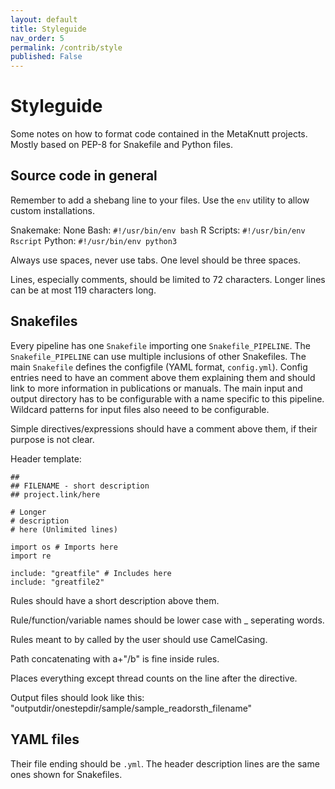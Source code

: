 ```yaml
---
layout: default
title: Styleguide
nav_order: 5
permalink: /contrib/style
published: False
---
```

# Styleguide

Some notes on how to format code contained in the MetaKnutt projects. Mostly based on PEP-8 for Snakefile and Python files.

## Source code in general

Remember to add a shebang line to your files. Use the `env` utility to allow custom installations.

Snakemake: None
Bash: `#!/usr/bin/env bash`
R Scripts: `#!/usr/bin/env Rscript`
Python: `#!/usr/bin/env python3`

Always use spaces, never use tabs. One level should be three spaces.

Lines, especially comments, should be limited to 72 characters. Longer lines can be at most 119 characters long.

## Snakefiles

Every pipeline has one `Snakefile` importing one `Snakefile_PIPELINE`. The `Snakefile_PIPELINE` can use multiple inclusions of other Snakefiles. The main `Snakefile` defines the configfile (YAML format, `config.yml`). Config entries need to have an comment above them explaining them and should link to more information in publications or manuals. The main input and output directory has to be configurable with a name specific to this pipeline. Wildcard patterns for input files also neeed to be configurable.

Simple directives/expressions should have a comment above them, if their purpose is not clear. 

Header template:
```
##
## FILENAME - short description
## project.link/here

# Longer
# description
# here (Unlimited lines)

import os # Imports here
import re

include: "greatfile" # Includes here
include: "greatfile2" 
```

Rules should have a short description above them. 

Rule/function/variable names should be lower case with _ seperating words.

Rules meant to by called by the user should use CamelCasing.

Path concatenating with a+"/b" is fine inside rules.

Places everything except thread counts on the line after the directive.

Output files should look like this:
"outputdir/onestepdir/sample/sample_readorsth_filename"

## YAML files

Their file ending should be `.yml`. The header description lines are the same ones shown for Snakefiles.



